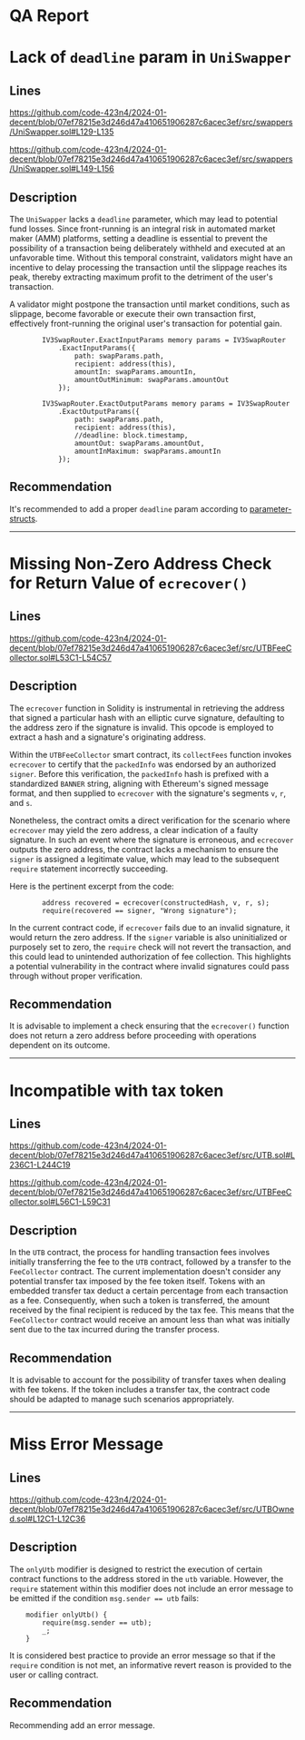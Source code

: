 # QA Report

# Lack of `deadline` param in `UniSwapper`

## Lines 
https://github.com/code-423n4/2024-01-decent/blob/07ef78215e3d246d47a410651906287c6acec3ef/src/swappers/UniSwapper.sol#L129-L135

https://github.com/code-423n4/2024-01-decent/blob/07ef78215e3d246d47a410651906287c6acec3ef/src/swappers/UniSwapper.sol#L149-L156

## Description
The `UniSwapper` lacks a `deadline` parameter, which may lead to potential fund losses. Since front-running is an integral risk in automated market maker (AMM) platforms, setting a deadline is essential to prevent the possibility of a transaction being deliberately withheld and executed at an unfavorable time. Without this temporal constraint, validators might have an incentive to delay processing the transaction until the slippage reaches its peak, thereby extracting maximum profit to the detriment of the user's transaction.

A validator might postpone the transaction until market conditions, such as slippage, become favorable or execute their own transaction first, effectively front-running the original user's transaction for potential gain.

```solidity=129
        IV3SwapRouter.ExactInputParams memory params = IV3SwapRouter
            .ExactInputParams({
                path: swapParams.path,
                recipient: address(this),
                amountIn: swapParams.amountIn,
                amountOutMinimum: swapParams.amountOut
            });
```

```solidity=149
        IV3SwapRouter.ExactOutputParams memory params = IV3SwapRouter
            .ExactOutputParams({
                path: swapParams.path,
                recipient: address(this),
                //deadline: block.timestamp,
                amountOut: swapParams.amountOut,
                amountInMaximum: swapParams.amountIn
            });
```

## Recommendation
It's recommended to add a proper `deadline` param according to [parameter-structs](https://docs.uniswap.org/contracts/v3/reference/periphery/interfaces/ISwapRouter#parameter-structs).

--- 

# Missing Non-Zero Address Check for Return Value of `ecrecover()`

## Lines
https://github.com/code-423n4/2024-01-decent/blob/07ef78215e3d246d47a410651906287c6acec3ef/src/UTBFeeCollector.sol#L53C1-L54C57

## Description
The `ecrecover` function in Solidity is instrumental in retrieving the address that signed a particular hash with an elliptic curve signature, defaulting to the address zero if the signature is invalid. This opcode is employed to extract a hash and a signature's originating address.

Within the `UTBFeeCollector` smart contract, its `collectFees` function invokes `ecrecover` to certify that the `packedInfo` was endorsed by an authorized `signer`. Before this verification, the `packedInfo` hash is prefixed with a standardized `BANNER` string, aligning with Ethereum's signed message format, and then supplied to `ecrecover` with the signature's segments `v`, `r`, and `s`.

Nonetheless, the contract omits a direct verification for the scenario where `ecrecover` may yield the zero address, a clear indication of a faulty signature. In such an event where the signature is erroneous, and `ecrecover` outputs the zero address, the contract lacks a mechanism to ensure the `signer` is assigned a legitimate value, which may lead to the subsequent `require` statement incorrectly succeeding.

Here is the pertinent excerpt from the code:

```solidity
        address recovered = ecrecover(constructedHash, v, r, s);
        require(recovered == signer, "Wrong signature");
```

In the current contract code, if `ecrecover` fails due to an invalid signature, it would return the zero address. If the `signer` variable is also uninitialized or purposely set to zero, the `require` check will not revert the transaction, and this could lead to unintended authorization of fee collection. This highlights a potential vulnerability in the contract where invalid signatures could pass through without proper verification.

## Recommendation
It is advisable to implement a check ensuring that the `ecrecover()` function does not return a zero address before proceeding with operations dependent on its outcome.

---

# Incompatible with tax token

## Lines
https://github.com/code-423n4/2024-01-decent/blob/07ef78215e3d246d47a410651906287c6acec3ef/src/UTB.sol#L236C1-L244C19

https://github.com/code-423n4/2024-01-decent/blob/07ef78215e3d246d47a410651906287c6acec3ef/src/UTBFeeCollector.sol#L56C1-L59C31

## Description
In the `UTB` contract, the process for handling transaction fees involves initially transferring the fee to the `UTB` contract, followed by a transfer to the `FeeCollector` contract. 
The current implementation doesn't consider any potential transfer tax imposed by the fee token itself. 
Tokens with an embedded transfer tax deduct a certain percentage from each transaction as a fee. 
Consequently, when such a token is transferred, the amount received by the final recipient is reduced by the tax fee. 
This means that the `FeeCollector` contract would receive an amount less than what was initially sent due to the tax incurred during the transfer process.

## Recommendation
It is advisable to account for the possibility of transfer taxes when dealing with fee tokens. 
If the token includes a transfer tax, the contract code should be adapted to manage such scenarios appropriately. 

---

# Miss Error Message

## Lines
https://github.com/code-423n4/2024-01-decent/blob/07ef78215e3d246d47a410651906287c6acec3ef/src/UTBOwned.sol#L12C1-L12C36

## Description
The `onlyUtb` modifier is designed to restrict the execution of certain contract functions to the address stored in the `utb` variable. 
However, the `require` statement within this modifier does not include an error message to be emitted if the condition `msg.sender == utb` fails:

```solidity
    modifier onlyUtb() {
        require(msg.sender == utb);
        _;
    }
```

It is considered best practice to provide an error message so that if the `require` condition is not met, an informative revert reason is provided to the user or calling contract.

## Recommendation
Recommending add an error message. 